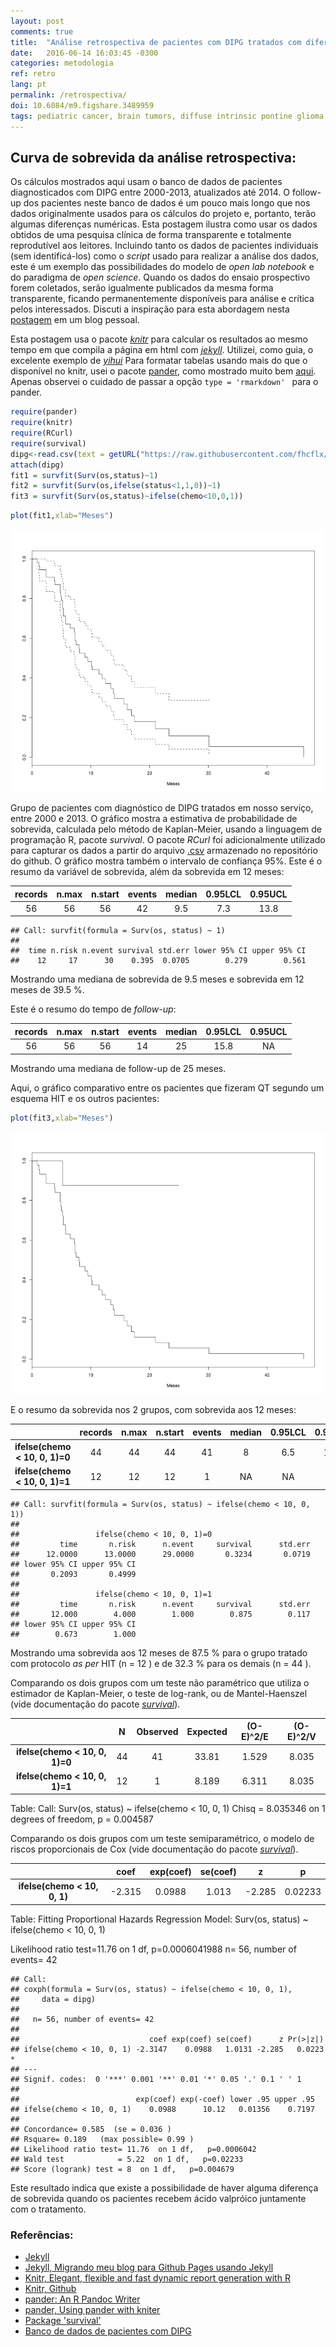 ```yaml
---
layout: post
comments: true
title:  "Análise retrospectiva de pacientes com DIPG tratados com diferentes esquemas"
date:   2016-06-14 16:03:45 -0300
categories: metodologia
ref: retro
lang: pt
permalink: /retrospectiva/
doi: 10.6084/m9.figshare.3489959
tags: pediatric cancer, brain tumors, diffuse intrinsic pontine glioma, clinical trial, retrospective analysis, open science, jekyll, knitr
---
```


## Curva de sobrevida da análise retrospectiva:

Os cálculos mostrados aqui usam o banco de dados de pacientes diagnosticados com DIPG entre 2000-2013, atualizados até 2014. O follow-up dos pacientes neste banco de dados é um pouco mais longo que nos dados originalmente usados para os cálculos do projeto e, portanto, terão algumas diferenças numéricas. Esta postagem ilustra como usar os dados obtidos de uma pesquisa clínica de forma transparente e totalmente reprodutível aos leitores. Incluindo tanto os dados de pacientes individuais (sem identificá-los) como o _script_ usado para realizar a análise dos dados, este é um exemplo das possibilidades do modelo de _open lab notebook_ e do paradigma de _open science_. Quando os dados do ensaio prospectivo forem coletados, serão igualmente publicados da mesma forma transparente, ficando permanentemente disponíveis para análise e crítica pelos interessados. Discuti a inspiração para esta abordagem nesta [postagem][jekyll-migrando] em um blog pessoal.

Esta postagem usa o pacote [_knitr_][knitr] para calcular os resultados ao mesmo tempo em que compila a página em html com [_jekyll_][jekyll].
Utilizei, como guia, o excelente exemplo de [_yihui_][yihui] Para formatar tabelas usando mais do que o disponível no knitr, usei o pacote [pander][pander], como mostrado muito bem [aqui][pander-knitr]. Apenas observei o cuidado de passar a opção ```type = 'rmarkdown' ``` para o pander.


```r
require(pander)  
require(knitr)
require(RCurl)
require(survival)
dipg<-read.csv(text = getURL("https://raw.githubusercontent.com/fhcflx/valkyrie/gh-pages/_data/dipg.csv"))
attach(dipg)  
fit1 = survfit(Surv(os,status)~1)  
fit2 = survfit(Surv(os,ifelse(status<1,1,0))~1)  
fit3 = survfit(Surv(os,status)~ifelse(chemo<10,0,1))  
```


```r
plot(fit1,xlab="Meses")
```

![Sobrevida de pacientes com DIPG](/figure/source/retrospectiva/Sobrevida-1.png)

Grupo de pacientes com diagnóstico de DIPG tratados em nosso serviço, entre 2000 e 2013. O gráfico mostra a estimativa de probabilidade de sobrevida, calculada pelo método de Kaplan-Meier, usando a linguagem de programação R, pacote *survival*. O pacote *RCurl* foi adicionalmente utilizado para capturar os dados a partir do arquivo [.csv][csv] armazenado no repositório do github. O gráfico mostra também o intervalo de confiança 95%.
Este é o resumo da variável de sobrevida, além da sobrevida em 12 meses:


| records | n.max | n.start | events | median | 0.95LCL | 0.95UCL |
|:-------:|:-----:|:-------:|:------:|:------:|:-------:|:-------:|
|   56    |  56   |   56    |   42   |  9.5   |   7.3   |  13.8   |


```
## Call: survfit(formula = Surv(os, status) ~ 1)
## 
##  time n.risk n.event survival std.err lower 95% CI upper 95% CI
##    12     17      30    0.395  0.0705        0.279        0.561
```

Mostrando uma mediana de sobrevida de 9.5 meses e sobrevida em 12 meses de 39.5 %.

Este é o resumo do tempo de _follow-up_:


| records | n.max | n.start | events | median | 0.95LCL | 0.95UCL |
|:-------:|:-----:|:-------:|:------:|:------:|:-------:|:-------:|
|   56    |  56   |   56    |   14   |   25   |  15.8   |   NA    |

Mostrando uma mediana de follow-up de 25 meses.

Aqui, o gráfico comparativo entre os pacientes que fizeram QT segundo um esquema HIT e os outros pacientes:


```r
plot(fit3,xlab="Meses")
```

![Sobrevida de pacientes com DIPG, divididos por tratamento](/figure/source/retrospectiva/Sobrevida2-1.png)

E o resumo da sobrevida nos 2 grupos, com sobrevida aos 12 meses:

|             &nbsp;             | records | n.max | n.start | events | median | 0.95LCL | 0.95UCL |
|:------------------------------:|:-------:|:-----:|:-------:|:------:|:------:|:-------:|:-------:|
| **ifelse(chemo < 10, 0, 1)=0** |   44    |  44   |   44    |   41   |   8    |   6.5   |  11.9   |
| **ifelse(chemo < 10, 0, 1)=1** |   12    |  12   |   12    |   1    |   NA   |   NA    |   NA    |

```
## Call: survfit(formula = Surv(os, status) ~ ifelse(chemo < 10, 0, 1))
## 
##                 ifelse(chemo < 10, 0, 1)=0 
##         time       n.risk      n.event     survival      std.err 
##      12.0000      13.0000      29.0000       0.3234       0.0719 
## lower 95% CI upper 95% CI 
##       0.2093       0.4999 
## 
##                 ifelse(chemo < 10, 0, 1)=1 
##         time       n.risk      n.event     survival      std.err 
##       12.000        4.000        1.000        0.875        0.117 
## lower 95% CI upper 95% CI 
##        0.673        1.000
```

Mostrando uma sobrevida aos 12 meses de 87.5 % para o grupo tratado com protocolo _as per_ HIT (n = 12 ) e de 32.3 % para os demais (n = 44 ).

Comparando os dois grupos com um teste não paramétrico que utiliza o estimador de Kaplan-Meier, o teste de log-rank, ou de Mantel-Haenszel (vide documentação do pacote [_survival_][survival]).


|             &nbsp;             | N  | Observed | Expected | (O-E)^2/E | (O-E)^2/V |
|:------------------------------:|:--:|:--------:|:--------:|:---------:|:---------:|
| **ifelse(chemo < 10, 0, 1)=0** | 44 |    41    |  33.81   |   1.529   |   8.035   |
| **ifelse(chemo < 10, 0, 1)=1** | 12 |    1     |  8.189   |   6.311   |   8.035   |

Table: Call: Surv(os, status) ~ ifelse(chemo < 10, 0, 1) Chisq = 8.035346 
on 1 degrees of freedom, p = 0.004587

Comparando os dois grupos com um teste semiparamétrico, o modelo de riscos proporcionais de Cox (vide documentação do pacote [_survival_][survival]).


|            &nbsp;            |  coef  | exp(coef) | se(coef) |   z    |    p    |
|:----------------------------:|:------:|:---------:|:--------:|:------:|:-------:|
| **ifelse(chemo < 10, 0, 1)** | -2.315 |  0.0988   |  1.013   | -2.285 | 0.02233 |

Table: Fitting Proportional Hazards Regression Model: Surv(os, status) ~ ifelse(chemo < 10, 0, 1)

Likelihood ratio test=11.76  on 1 df, p=0.0006041988  n= 56, number of events= 42 

```
## Call:
## coxph(formula = Surv(os, status) ~ ifelse(chemo < 10, 0, 1), 
##     data = dipg)
## 
##   n= 56, number of events= 42 
## 
##                             coef exp(coef) se(coef)      z Pr(>|z|)  
## ifelse(chemo < 10, 0, 1) -2.3147    0.0988   1.0131 -2.285   0.0223 *
## ---
## Signif. codes:  0 '***' 0.001 '**' 0.01 '*' 0.05 '.' 0.1 ' ' 1
## 
##                          exp(coef) exp(-coef) lower .95 upper .95
## ifelse(chemo < 10, 0, 1)    0.0988      10.12   0.01356    0.7197
## 
## Concordance= 0.585  (se = 0.036 )
## Rsquare= 0.189   (max possible= 0.99 )
## Likelihood ratio test= 11.76  on 1 df,   p=0.0006042
## Wald test            = 5.22  on 1 df,   p=0.02233
## Score (logrank) test = 8  on 1 df,   p=0.004679
```

Este resultado indica que existe a possibilidade de haver alguma diferença de sobrevida quando os pacientes recebem ácido valpróico juntamente com o tratamento.

### Referências:

- [Jekyll][jekyll]
- [Jekyll, Migrando meu blog para Github Pages usando Jekyll][jekyll-migrando]
- [Knitr, Elegant, flexible and fast dynamic report generation with R][knitr]
- [Knitr, Github][yihui]
- [pander: An R Pandoc Writer][pander]
- [pander, Using pander with kniter][pander-knitr]
- [Package 'survival'][survival]
- [Banco de dados de pacientes com DIPG][csv]

[jekyll]: https://jekyllrb.com
[jekyll-migrando]: http://fhcflx.github.io/pharmakon/jekyll/update/2016/05/01/Migrando-meu-blog-para-Github-Pages-usando-Jekyll.html
[knitr]: http://yihui.name/knitr/
[yihui]: https://github.com/yihui/knitr
[pander]: http://rapporter.github.io/pander/
[pander-knitr]: http://rapporter.github.io/pander/knitr.html
[survival]: https://cran.r-project.org/web/packages/survival/survival.pdf
[csv]:https://github.com/fhcflx/valkyrie/blob/master/data/
